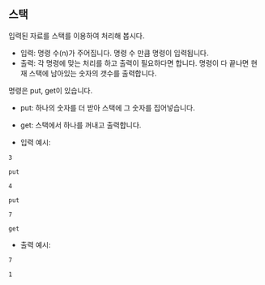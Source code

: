 ## 스택

입력된 자료를 스택를 이용하여 처리해 봅시다.

- 입력: 명령 수(n)가 주어집니다. 명령 수 만큼 명령이 입력됩니다.
- 출력: 각 명령에 맞는 처리를 하고 출력이 필요하다면 합니다. 명령이 다 끝나면 현재 스택에 남아있는 숫자의 갯수를 출력합니다.

명령은 put, get이 있습니다.

- put: 하나의 숫자를 더 받아 스택에 그 숫자를 집어넣습니다.
- get: 스택에서 하나를 꺼내고 출력합니다.


- 입력 예시:

`
3
`

`
put
`

`
4
`

`
put
`

`
7
`

`
get 
`

- 출력 예시:

`
7
`

`
1
`